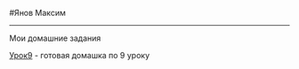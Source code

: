 #Янов Максим
***
Мои домашние задания


[Урок9](myanov.github.io/Lession_9/src/
 "Домашнее задание по 9 уроку") - готовая домашка по 9 уроку

